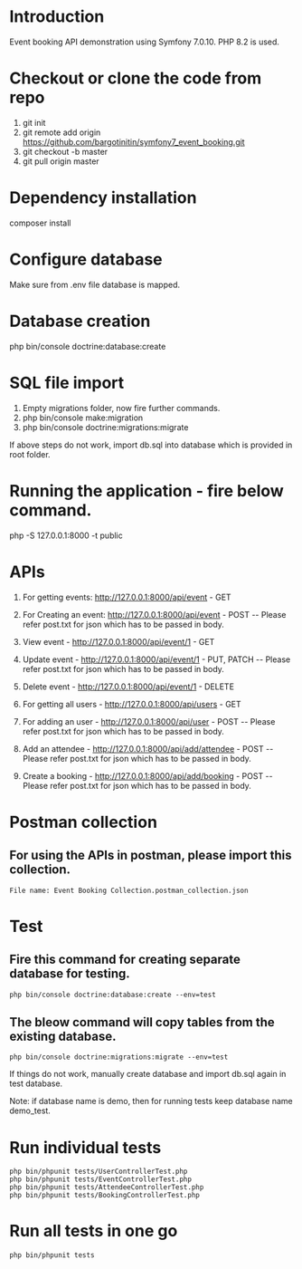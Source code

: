 # Introduction

Event booking API demonstration using Symfony 7.0.10.
PHP 8.2 is used.

# Checkout or clone the code from repo
  1. git init
  2. git remote add origin https://github.com/bargotinitin/symfony7_event_booking.git
  3. git checkout -b master
  4. git pull origin master

# Dependency installation
composer install

# Configure database
Make sure from .env file database is mapped.

# Database creation
php bin/console doctrine:database:create

# SQL file import
  1. Empty migrations folder, now fire further commands.
  2. php bin/console make:migration
  3. php bin/console doctrine:migrations:migrate

If above steps do not work, import db.sql into database which is provided in root folder.

# Running the application - fire below command.
php -S 127.0.0.1:8000 -t public

# APIs

  1. For getting events: http://127.0.0.1:8000/api/event - GET

  2. For Creating an event: http://127.0.0.1:8000/api/event - POST
    -- Please refer post.txt for json which has to be passed in body.

  3. View event - http://127.0.0.1:8000/api/event/1 - GET

  4. Update event - http://127.0.0.1:8000/api/event/1 - PUT, PATCH
    -- Please refer post.txt for json which has to be passed in body.

  5. Delete event - http://127.0.0.1:8000/api/event/1 - DELETE

  6. For getting all users - http://127.0.0.1:8000/api/users - GET

  7. For adding an user - http://127.0.0.1:8000/api/user - POST
    -- Please refer post.txt for json which has to be passed in body.

  8. Add an attendee - http://127.0.0.1:8000/api/add/attendee - POST
    -- Please refer post.txt for json which has to be passed in body.

  9. Create a booking - http://127.0.0.1:8000/api/add/booking - POST
    -- Please refer post.txt for json which has to be passed in body.


# Postman collection

  ## For using the APIs in postman, please import this collection.
    File name: Event Booking Collection.postman_collection.json

# Test

  ## Fire this command for creating separate database for testing.
    php bin/console doctrine:database:create --env=test

  ## The bleow command will copy tables from the existing database.
    php bin/console doctrine:migrations:migrate --env=test

  If things do not work, manually create database and import db.sql again in test database.

  Note: if database name is demo, then for running tests keep database name demo_test.

# Run individual tests
    php bin/phpunit tests/UserControllerTest.php
    php bin/phpunit tests/EventControllerTest.php
    php bin/phpunit tests/AttendeeControllerTest.php
    php bin/phpunit tests/BookingControllerTest.php

# Run all tests in one go
    php bin/phpunit tests

